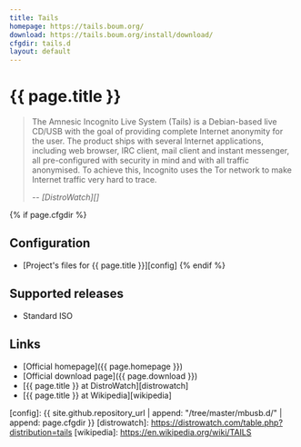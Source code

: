 ```yaml
---
title: Tails
homepage: https://tails.boum.org/
download: https://tails.boum.org/install/download/
cfgdir: tails.d
layout: default
---
```


# {{ page.title }}

> The Amnesic Incognito Live System (Tails) is a Debian-based live CD/USB with
> the goal of providing complete Internet anonymity for the user. The product
> ships with several Internet applications, including web browser, IRC client,
> mail client and instant messenger, all pre-configured with security in mind
> and with all traffic anonymised. To achieve this, Incognito uses the Tor
> network to make Internet traffic very hard to trace.
>
> -- <cite markdown="1">[DistroWatch][]</cite>


{% if page.cfgdir %}
## Configuration

- [Project's files for {{ page.title }}][config]
{% endif %}


## Supported releases

- Standard ISO


## Links

- [Official homepage]({{ page.homepage }})
- [Official download page]({{ page.download }})
- [{{ page.title }} at DistroWatch][distrowatch]
- [{{ page.title }} at Wikipedia][wikipedia]


[config]: {{ site.github.repository_url | append: "/tree/master/mbusb.d/" | append: page.cfgdir }}
[distrowatch]: https://distrowatch.com/table.php?distribution=tails
[wikipedia]: https://en.wikipedia.org/wiki/TAILS
